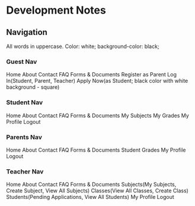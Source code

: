 # Development Notes

## Navigation
All words in uppercase.
Color: white; background-color: black;

### Guest Nav
Home  About  Contact  FAQ   Forms & Documents          Register as Parent    Log In(Student, Parent, Teacher)    Apply Now(as Student; black color with white background - square)

### Student Nav
Home  About  Contact  FAQ    Forms & Documents         My Subjects    My Grades   My Profile   Logout

### Parents Nav
Home  About  Contact  FAQ    Forms & Documents         Student Grades    My Profile   Logout

### Teacher Nav
Home  About  Contact  FAQ    Forms & Documents         Subjects(My Subjects, Create Subject, View All Subjects)    Classes(View All Classes, Create Class)    Students(Pending Applications, View All Students)     My Profile   Logout
